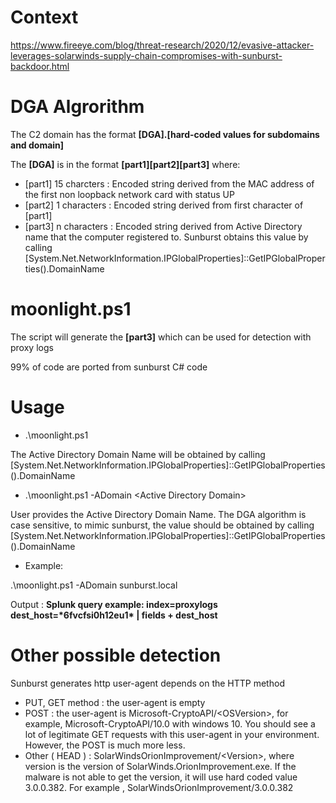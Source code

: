 # Context
https://www.fireeye.com/blog/threat-research/2020/12/evasive-attacker-leverages-solarwinds-supply-chain-compromises-with-sunburst-backdoor.html

# DGA Algrorithm

The C2 domain has the format **[DGA].[hard-coded values for subdomains and domain]**

The **[DGA]** is in the format **[part1][part2][part3]** where:
  * [part1] 15 charcters : Encoded string derived from the MAC address of the first non loopback network card with status UP
  * [part2] 1 characters : Encoded string derived from first character of [part1]
  * [part3] n characters : Encoded string derived from Active Directory name that the computer registered to. Sunburst obtains this value by calling
    [System.Net.NetworkInformation.IPGlobalProperties]::GetIPGlobalProperties().DomainName
    
# moonlight.ps1

The script will generate the **[part3]** which can be used for detection with proxy logs

99% of code are ported from sunburst C# code

# Usage

* .\moonlight.ps1

The Active Directory Domain Name will be obtained by calling [System.Net.NetworkInformation.IPGlobalProperties]::GetIPGlobalProperties().DomainName
 
* .\moonlight.ps1 -ADomain \<Active Directory Domain>

User provides the Active Directory Domain Name. The DGA algorithm is case sensitive, to mimic sunburst, the value should be obtained by calling [System.Net.NetworkInformation.IPGlobalProperties]::GetIPGlobalProperties().DomainName

* Example:

.\moonlight.ps1 -ADomain sunburst.local

Output : **Splunk query example: index=proxylogs dest_host=\*6fvcfsi0h12eu1\* | fields + dest_host**

# Other possible detection

Sunburst generates http user-agent depends on the HTTP method

* PUT, GET method : the user-agent is empty
* POST : the user-agent is Microsoft-CryptoAPI/\<OSVersion>, for example, Microsoft-CryptoAPI/10.0 with windows 10. You should see a lot of legitimate GET requests with this user-agent in your environment. However, the POST is much more less.
* Other ( HEAD ) : SolarWindsOrionImprovement/\<Version>, where version is the version of SolarWinds.OrionImprovement.exe. If the malware is not able to get the version, it will use hard coded value 3.0.0.382. For example , SolarWindsOrionImprovement/3.0.0.382 
